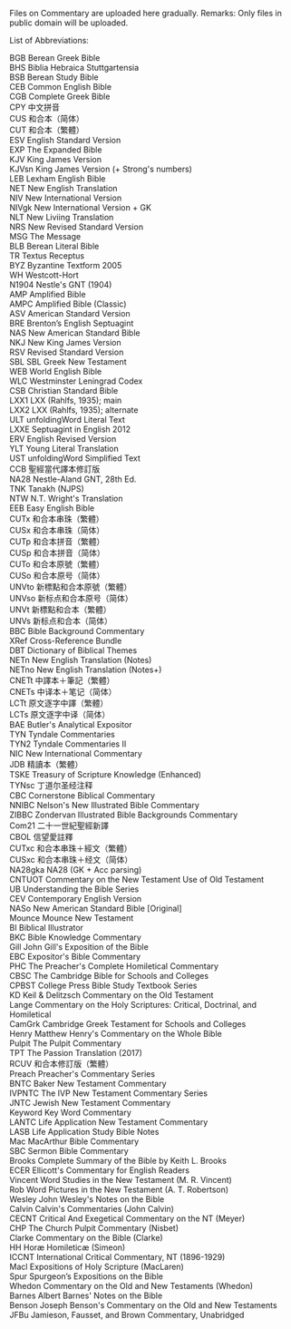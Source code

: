 Files on Commentary are uploaded here gradually.
Remarks: Only files in public domain will be uploaded.

List of Abbreviations:

BGB	Berean Greek Bible<br>
BHS	Biblia Hebraica Stuttgartensia<br>
BSB	Berean Study Bible<br>
CEB	Common English Bible<br>
CGB	Complete Greek Bible<br>
CPY	中文拼音<br>
CUS	和合本（简体）<br>
CUT	和合本（繁體）<br>
ESV	English Standard Version<br>
EXP	The Expanded Bible<br>
KJV	King James Version<br>
KJVsn	King James Version (+ Strong's numbers)<br>
LEB	Lexham English Bible<br>
NET	New English Translation<br>
NIV	New International Version<br>
NIVgk	New International Version + GK<br>
NLT	New Liviing Translation<br>
NRS	New Revised Standard Version<br>
MSG	The Message<br>
BLB	Berean Literal Bible<br>
TR	Textus Receptus<br>
BYZ	Byzantine Textform 2005<br>
WH	Westcott-Hort<br>
N1904	Nestle's GNT (1904)<br>
AMP	Amplified Bible<br>
AMPC	Amplified Bible (Classic)<br>
ASV	American Standard Version<br>
BRE	Brenton’s English Septuagint<br>
NAS	New American Standard Bible<br>
NKJ	New King James Version<br>
RSV	Revised Standard Version<br>
SBL	SBL Greek New Testament<br>
WEB	World English Bible<br>
WLC	Westminster Leningrad Codex<br>
CSB	Christian Standard Bible<br>
LXX1	LXX (Rahlfs, 1935); main<br>
LXX2	LXX (Rahlfs, 1935); alternate<br>
ULT	unfoldingWord Literal Text<br>
LXXE	Septuagint in English 2012<br>
ERV	English Revised Version<br>
YLT	Young Literal Translation<br>
UST	unfoldingWord Simplified Text<br>
CCB	聖經當代譯本修訂版<br>
NA28	Nestle-Aland GNT, 28th Ed.<br>
TNK	Tanakh (NJPS)<br>
NTW	N.T. Wright's Translation<br>
EEB	Easy English Bible<br>
CUTx	和合本串珠（繁體）<br>
CUSx	和合本串珠（简体）<br>
CUTp	和合本拼音（繁體）<br>
CUSp	和合本拼音（简体）<br>
CUTo	和合本原號（繁體）<br>
CUSo	和合本原号（简体）<br>
UNVto	新標點和合本原號（繁體）<br>
UNVso	新标点和合本原号（简体）<br>
UNVt	新標點和合本（繁體）<br>
UNVs	新标点和合本（简体）<br>
BBC	Bible Background Commentary<br>
XRef	Cross-Reference Bundle<br>
DBT	Dictionary of Biblical Themes<br>
NETn	New English Translation (Notes)<br>
NETno	New English Translation (Notes+)<br>
CNETt	中譯本＋筆記（繁體）<br>
CNETs	中译本＋笔记（简体）<br>
LCTt	原文逐字中譯（繁體）<br>
LCTs	原文逐字中译（简体）<br>
BAE	Butler's Analytical Expositor<br>
TYN	Tyndale Commentaries<br>
TYN2	Tyndale Commentaries II<br>
NIC	New International Commentary<br>
JDB	精讀本（繁體）<br>
TSKE	Treasury of Scripture Knowledge (Enhanced)<br>
TYNsc	丁道尔圣经注释<br>
CBC	Cornerstone Biblical Commentary<br>
NNIBC	Nelson's New Illustrated Bible Commentary<br>
ZIBBC	Zondervan Illustrated Bible Backgrounds Commentary<br>
Com21	二十一世紀聖經新譯<br>
CBOL	信望愛註釋<br>
CUTxc	和合本串珠＋經文（繁體）<br>
CUSxc	和合本串珠＋经文（简体）<br>
NA28gka	NA28 (GK + Acc parsing)<br>
CNTUOT	Commentary on the New Testament Use of Old Testament<br>
UB	Understanding the Bible Series<br>
CEV	Contemporary English Version<br>
NASo	New American Standard Bible [Original]<br>
Mounce	Mounce New Testament<br>
BI	Biblical Illustrator<br>
BKC	Bible Knowledge Commentary<br>
Gill	John Gill's Exposition of the Bible<br>
EBC	Expositor's Bible Commentary<br>
PHC	The Preacher's Complete Homiletical Commentary<br>
CBSC	The Cambridge Bible for Schools and Colleges<br>
CPBST	College Press Bible Study Textbook Series<br>
KD	Keil & Delitzsch Commentary on the Old Testament<br>
Lange	Commentary on the Holy Scriptures: Critical, Doctrinal, and Homiletical<br>
CamGrk	Cambridge Greek Testament for Schools and Colleges<br>
Henry	Matthew Henry's Commentary on the Whole Bible<br>
Pulpit	The Pulpit Commentary<br>
TPT	The Passion Translation (2017)<br>
RCUV	和合本修訂版（繁體）<br>
Preach	Preacher's Commentary Series<br>
BNTC	Baker New Testament Commentary<br>
IVPNTC	The IVP New Testament Commentary Series<br>
JNTC	Jewish New Testament Commentary<br>
Keyword	Key Word Commentary<br>
LANTC	Life Application New Testament Commentary<br>
LASB	Life Application Study Bible Notes<br>
Mac	MacArthur Bible Commentary<br>
SBC	Sermon Bible Commentary<br>
Brooks	Complete Summary of the Bible by Keith L. Brooks<br>
ECER	Ellicott's Commentary for English Readers<br>
Vincent	Word Studies in the New Testament (M. R. Vincent)<br>
Rob	Word Pictures in the New Testament (A. T. Robertson)<br>
Wesley	John Wesley's Notes on the Bible<br>
Calvin	Calvin's Commentaries (John Calvin)<br>
CECNT	Critical And Exegetical Commentary on the NT (Meyer)<br>
CHP	The Church Pulpit Commentary (Nisbet)<br>
Clarke	Commentary on the Bible (Clarke)<br>
HH	Horæ Homileticæ (Simeon)<br>
ICCNT	International Critical Commentary, NT (1896-1929)<br>
Macl	Expositions of Holy Scripture (MacLaren)<br>
Spur	Spurgeon’s Expositions on the Bible<br>
Whedon	Commentary on the Old and New Testaments (Whedon)<br>
Barnes	Albert Barnes' Notes on the Bible<br>
Benson	Joseph Benson's Commentary on the Old and New Testaments<br>
JFBu	Jamieson, Fausset, and Brown Commentary, Unabridged<br>
